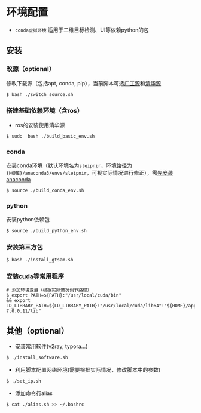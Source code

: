 # 环境配置

- `conda虚拟环境` 适用于二维目标检测、UI等依赖python的包

## 安装

### 改源（optional）

修改下载源（包括apt, conda, pip），当前脚本可选[广工源](https://mirrors.gdut.edu.cn/)和[清华源](https://mirrors.tuna.tsinghua.edu.cn/)

```bash
$ bash ./switch_source.sh
```

### 搭建基础依赖环境（含ros）

- ros的安装使用清华源

```bash
$ sudo  bash ./build_basic_env.sh
```

### conda

安装conda环境（默认环境名为`sleipnir`，环境路径为`{HOME}/anaconda3/envs/sleipnir`，可视实际情况进行修正），需[先安装anaconda](https://shimo.im/docs/Jc6dvgDcthPwhTH6)

```bash
$ source ./build_conda_env.sh
```

### python

安装python依赖包

``` bash
$ source ./build_python_env.sh
```

### 安装第三方包

```bash
$ bash ./install_gtsam.sh
```

### [安装cuda等常用程序](https://shimo.im/docs/drhDv3c6k3HHjHrg)

```
# 添加环境变量（根据实际情况调节路径）
$ export PATH=${PATH}:"/usr/local/cuda/bin" 
&& export LD_LIBRARY_PATH=${LD_LIBRARY_PATH}:"/usr/local/cuda/lib64":"${HOME}/application/TensorRT-7.0.0.11/lib"
```

## 其他（optional）

- 安装常用软件(v2ray, typora...) 

```bash
$ ./install_software.sh
```

- 利用脚本配置网络环境(需要根据实际情况，修改脚本中的参数)

```bash
$ ./set_ip.sh
```

- 添加命令行alias

```bash
$ cat ./alias.sh >> ~/.bashrc
```
